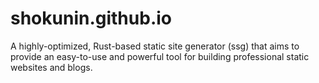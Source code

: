 # shokunin.github.io
A highly-optimized, Rust-based static site generator (ssg) that aims to provide an easy-to-use and powerful tool for building professional static websites and blogs.

